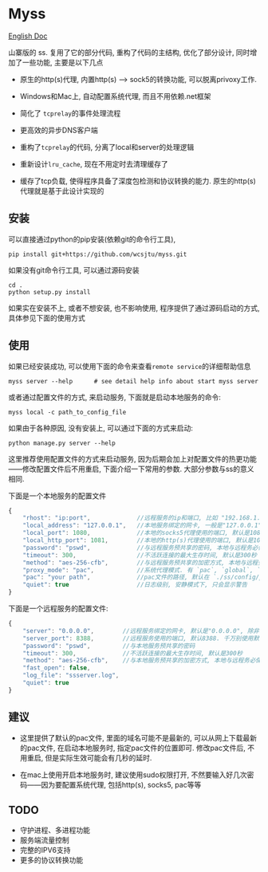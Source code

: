 # Myss

[English Doc](https://github.com/wcsjtu/myss/blob/master/README.md)

山寨版的 ss. 复用了它的部分代码, 重构了代码的主结构, 优化了部分设计, 同时增加了一些功能, 主要是以下几点

- 原生的http(s)代理, 内置http(s) --> sock5的转换功能, 可以脱离privoxy工作.

- Windows和Mac上, 自动配置系统代理, 而且不用依赖.net框架

- 简化了 `tcprelay`的事件处理流程

- 更高效的异步DNS客户端

- 重构了`tcprelay`的代码, 分离了local和server的处理逻辑

- 重新设计`lru_cache`, 现在不用定时去清理缓存了

- 缓存了tcp负载, 使得程序具备了深度包检测和协议转换的能力. 原生的http(s)代理就是基于此设计实现的

## 安装

可以直接通过python的pip安装(依赖git的命令行工具), 

```shell
pip install git+https://github.com/wcsjtu/myss.git
```

如果没有git命令行工具, 可以通过源码安装

```shell
cd .
python setup.py install
```

如果实在安装不上, 或者不想安装, 也不影响使用, 程序提供了通过源码启动的方式, 具体参见下面的使用方式

## 使用

如果已经安装成功, 可以使用下面的命令来查看`remote service`的详细帮助信息

```shell
myss server --help      # see detail help info about start myss server
```

或者通过配置文件的方式, 来启动服务, 下面就是启动本地服务的命令:

```shell
myss local -c path_to_config_file
```

如果由于各种原因, 没有安装上, 可以通过下面的方式来启动:

```shell
python manage.py server --help
```

这里推荐使用配置文件的方式来启动服务, 因为后期会加上对配置文件的热更功能——修改配置文件后不用重启, 下面介绍一下常用的参数. 大部分参数与ss的意义相同.

下面是一个本地服务的配置文件

```js
{
    "rhost": "ip:port",             //远程服务的ip和端口, 比如 "192.168.1.2:8838"
    "local_address": "127.0.0.1",   //本地服务绑定的网卡, 一般是"127.0.0.1".
    "local_port": 1080,             //本地的socks5代理使用的端口, 默认是1080.
    "local_http_port": 1081,        //本地的http(s)代理使用的端口, 默认是1081.
    "password": "pswd",             //与远程服务预共享的密码, 本地与远程务必保持一致
    "timeout": 300,                 //不活跃连接的最大生存时间, 默认是300秒
    "method": "aes-256-cfb",        //与远程服务预共享的加密方式, 本地与远程务必保持一致
    "proxy_mode": "pac",            //系统代理模式. 有 `pac`, `global`, `off` 三种
    "pac": "your path",             //pac文件的路径, 默认在 `./ss/config/pac`.
    "quiet": true                   //日志级别, 安静模式下, 只会显示警告
}
```

下面是一个远程服务的配置文件:

```js
{
    "server": "0.0.0.0",        //远程服务绑定的网卡, 默认是"0.0.0.0", 除非你明确这个参数的意义, 否则别改
    "server_port": 8388,        //远程服务使用的端口, 默认8388. 千万别使用默认端口, 不然容易被封IP
    "password": "pswd",         //与本地服务预共享的密码
    "timeout": 300,             //不活跃连接的最大生存时间, 默认是300秒
    "method": "aes-256-cfb",    //与本地服务预共享的加密方式, 本地与远程务必保持一致
    "fast_open": false,
    "log_file": "ssserver.log",
    "quiet": true
}
```

## 建议

- 这里提供了默认的pac文件, 里面的域名可能不是最新的, 可以从网上下载最新的pac文件, 在启动本地服务时, 指定pac文件的位置即可. 修改pac文件后, 不用重启, 但是实际生效可能会有几秒的延时.

- 在mac上使用开启本地服务时, 建议使用sudo权限打开, 不然要输入好几次密码——因为要配置系统代理, 包括http(s), socks5, pac等等

## TODO

- 守护进程、多进程功能
- 服务端流量控制
- 完整的IPV6支持
- 更多的协议转换功能
